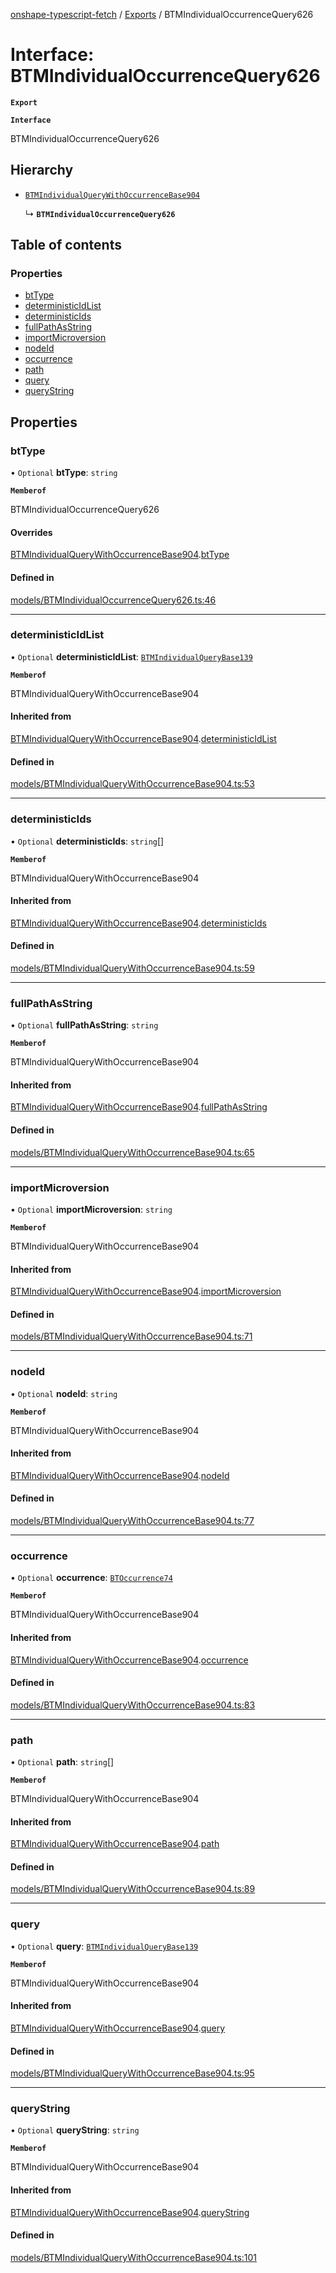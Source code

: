 [onshape-typescript-fetch](../README.md) / [Exports](../modules.md) / BTMIndividualOccurrenceQuery626

# Interface: BTMIndividualOccurrenceQuery626

**`Export`**

**`Interface`**

BTMIndividualOccurrenceQuery626

## Hierarchy

- [`BTMIndividualQueryWithOccurrenceBase904`](BTMIndividualQueryWithOccurrenceBase904.md)

  ↳ **`BTMIndividualOccurrenceQuery626`**

## Table of contents

### Properties

- [btType](BTMIndividualOccurrenceQuery626.md#bttype)
- [deterministicIdList](BTMIndividualOccurrenceQuery626.md#deterministicidlist)
- [deterministicIds](BTMIndividualOccurrenceQuery626.md#deterministicids)
- [fullPathAsString](BTMIndividualOccurrenceQuery626.md#fullpathasstring)
- [importMicroversion](BTMIndividualOccurrenceQuery626.md#importmicroversion)
- [nodeId](BTMIndividualOccurrenceQuery626.md#nodeid)
- [occurrence](BTMIndividualOccurrenceQuery626.md#occurrence)
- [path](BTMIndividualOccurrenceQuery626.md#path)
- [query](BTMIndividualOccurrenceQuery626.md#query)
- [queryString](BTMIndividualOccurrenceQuery626.md#querystring)

## Properties

### btType

• `Optional` **btType**: `string`

**`Memberof`**

BTMIndividualOccurrenceQuery626

#### Overrides

[BTMIndividualQueryWithOccurrenceBase904](BTMIndividualQueryWithOccurrenceBase904.md).[btType](BTMIndividualQueryWithOccurrenceBase904.md#bttype)

#### Defined in

[models/BTMIndividualOccurrenceQuery626.ts:46](https://github.com/toebes/onshape-typescript-fetch/blob/3e11ae1/models/BTMIndividualOccurrenceQuery626.ts#L46)

___

### deterministicIdList

• `Optional` **deterministicIdList**: [`BTMIndividualQueryBase139`](BTMIndividualQueryBase139.md)

**`Memberof`**

BTMIndividualQueryWithOccurrenceBase904

#### Inherited from

[BTMIndividualQueryWithOccurrenceBase904](BTMIndividualQueryWithOccurrenceBase904.md).[deterministicIdList](BTMIndividualQueryWithOccurrenceBase904.md#deterministicidlist)

#### Defined in

[models/BTMIndividualQueryWithOccurrenceBase904.ts:53](https://github.com/toebes/onshape-typescript-fetch/blob/3e11ae1/models/BTMIndividualQueryWithOccurrenceBase904.ts#L53)

___

### deterministicIds

• `Optional` **deterministicIds**: `string`[]

**`Memberof`**

BTMIndividualQueryWithOccurrenceBase904

#### Inherited from

[BTMIndividualQueryWithOccurrenceBase904](BTMIndividualQueryWithOccurrenceBase904.md).[deterministicIds](BTMIndividualQueryWithOccurrenceBase904.md#deterministicids)

#### Defined in

[models/BTMIndividualQueryWithOccurrenceBase904.ts:59](https://github.com/toebes/onshape-typescript-fetch/blob/3e11ae1/models/BTMIndividualQueryWithOccurrenceBase904.ts#L59)

___

### fullPathAsString

• `Optional` **fullPathAsString**: `string`

**`Memberof`**

BTMIndividualQueryWithOccurrenceBase904

#### Inherited from

[BTMIndividualQueryWithOccurrenceBase904](BTMIndividualQueryWithOccurrenceBase904.md).[fullPathAsString](BTMIndividualQueryWithOccurrenceBase904.md#fullpathasstring)

#### Defined in

[models/BTMIndividualQueryWithOccurrenceBase904.ts:65](https://github.com/toebes/onshape-typescript-fetch/blob/3e11ae1/models/BTMIndividualQueryWithOccurrenceBase904.ts#L65)

___

### importMicroversion

• `Optional` **importMicroversion**: `string`

**`Memberof`**

BTMIndividualQueryWithOccurrenceBase904

#### Inherited from

[BTMIndividualQueryWithOccurrenceBase904](BTMIndividualQueryWithOccurrenceBase904.md).[importMicroversion](BTMIndividualQueryWithOccurrenceBase904.md#importmicroversion)

#### Defined in

[models/BTMIndividualQueryWithOccurrenceBase904.ts:71](https://github.com/toebes/onshape-typescript-fetch/blob/3e11ae1/models/BTMIndividualQueryWithOccurrenceBase904.ts#L71)

___

### nodeId

• `Optional` **nodeId**: `string`

**`Memberof`**

BTMIndividualQueryWithOccurrenceBase904

#### Inherited from

[BTMIndividualQueryWithOccurrenceBase904](BTMIndividualQueryWithOccurrenceBase904.md).[nodeId](BTMIndividualQueryWithOccurrenceBase904.md#nodeid)

#### Defined in

[models/BTMIndividualQueryWithOccurrenceBase904.ts:77](https://github.com/toebes/onshape-typescript-fetch/blob/3e11ae1/models/BTMIndividualQueryWithOccurrenceBase904.ts#L77)

___

### occurrence

• `Optional` **occurrence**: [`BTOccurrence74`](BTOccurrence74.md)

**`Memberof`**

BTMIndividualQueryWithOccurrenceBase904

#### Inherited from

[BTMIndividualQueryWithOccurrenceBase904](BTMIndividualQueryWithOccurrenceBase904.md).[occurrence](BTMIndividualQueryWithOccurrenceBase904.md#occurrence)

#### Defined in

[models/BTMIndividualQueryWithOccurrenceBase904.ts:83](https://github.com/toebes/onshape-typescript-fetch/blob/3e11ae1/models/BTMIndividualQueryWithOccurrenceBase904.ts#L83)

___

### path

• `Optional` **path**: `string`[]

**`Memberof`**

BTMIndividualQueryWithOccurrenceBase904

#### Inherited from

[BTMIndividualQueryWithOccurrenceBase904](BTMIndividualQueryWithOccurrenceBase904.md).[path](BTMIndividualQueryWithOccurrenceBase904.md#path)

#### Defined in

[models/BTMIndividualQueryWithOccurrenceBase904.ts:89](https://github.com/toebes/onshape-typescript-fetch/blob/3e11ae1/models/BTMIndividualQueryWithOccurrenceBase904.ts#L89)

___

### query

• `Optional` **query**: [`BTMIndividualQueryBase139`](BTMIndividualQueryBase139.md)

**`Memberof`**

BTMIndividualQueryWithOccurrenceBase904

#### Inherited from

[BTMIndividualQueryWithOccurrenceBase904](BTMIndividualQueryWithOccurrenceBase904.md).[query](BTMIndividualQueryWithOccurrenceBase904.md#query)

#### Defined in

[models/BTMIndividualQueryWithOccurrenceBase904.ts:95](https://github.com/toebes/onshape-typescript-fetch/blob/3e11ae1/models/BTMIndividualQueryWithOccurrenceBase904.ts#L95)

___

### queryString

• `Optional` **queryString**: `string`

**`Memberof`**

BTMIndividualQueryWithOccurrenceBase904

#### Inherited from

[BTMIndividualQueryWithOccurrenceBase904](BTMIndividualQueryWithOccurrenceBase904.md).[queryString](BTMIndividualQueryWithOccurrenceBase904.md#querystring)

#### Defined in

[models/BTMIndividualQueryWithOccurrenceBase904.ts:101](https://github.com/toebes/onshape-typescript-fetch/blob/3e11ae1/models/BTMIndividualQueryWithOccurrenceBase904.ts#L101)
